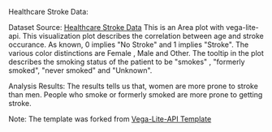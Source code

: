 Healthcare Stroke Data:

Dataset Source: [Healthcare Stroke Data](https://gist.github.com/aishwarya8615/d2107f828d3f904839cbcb7eaa85bd04)
This is an Area plot with vega-lite-api.
This visualization plot describes the correlation between age and stroke occurance. As known, 0 implies "No Stroke" and 1 implies "Stroke". The various color distinctions are Female , Male and Other. The tooltip in the plot describes the smoking status of the patient to be "smokes" , "formerly smoked", "never smoked" and "Unknown".

Analysis Results:
The results tells us that, women are more prone to stroke than men.
People who smoke or formerly smoked are more prone to getting stroke.

Note: The template was forked from [Vega-Lite-API Template](https://beta.vizhub.com/curran/717a939bb09b4b3297b62c20d42ea6a3?edit=files&file=README.md)
